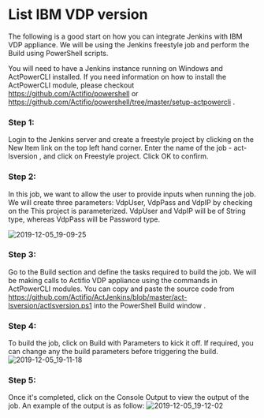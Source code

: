 # List IBM VDP version

The following is a good start on how you can integrate Jenkins with IBM VDP appliance. We will be using the Jenkins freestyle job and perform the Build using PowerShell scripts.

You will need to have a Jenkins instance running on Windows and ActPowerCLI installed. If you need information on how to install the ActPowerCLI module, please checkout https://github.com/Actifio/powershell or https://github.com/Actifio/powershell/tree/master/setup-actpowercli .

### Step 1:
Login to the Jenkins server and create a freestyle project by clicking on the New Item link on the top left hand corner. Enter the name of the job - act-lsversion , and click on Freestyle project. Click OK to confirm.

### Step 2:
In this job, we want to allow the user to provide inputs when running the job. We will create three parameters: VdpUser, VdpPass and VdpIP by checking on the This project is parameterized. VdpUser and VdpIP will be of String type, whereas VdpPass will be Password type.

![2019-12-05_19-09-25](https://user-images.githubusercontent.com/17056169/70216377-8196da80-1793-11ea-8832-7b42dd3198ad.png)

### Step 3:
Go to the Build section and define the tasks required to build the job. We will be making calls to Actifio VDP appliance using the commands in ActPowerCLI modules. You can copy and paste the source code from https://github.com/Actifio/ActJenkins/blob/master/act-lsversion/actlsversion.ps1 into the PowerShell Build window .

### Step 4:
To build the job, click on Build with Parameters to kick it off. If required, you can change any the build parameters before triggering the build. 
![2019-12-05_19-11-18](https://user-images.githubusercontent.com/17056169/70216390-89567f00-1793-11ea-9428-2edd7405afc1.png)

### Step 5:
Once it's completed, click on the Console Output to view the output of the job. An example of the output is as follow:
![2019-12-05_19-12-02](https://user-images.githubusercontent.com/17056169/70216403-91aeba00-1793-11ea-9759-67a64b8422e2.png)
